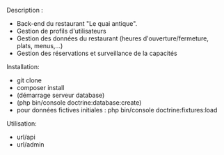 Description :
* Back-end du restaurant "Le quai antique".
* Gestion de profils d'utilisateurs
* Gestion des données du restaurant (heures d'ouverture/fermeture, plats, menus,...)
* Gestion des réservations et surveillance de la capacités

Installation:
* git clone
* composer install
* (démarrage serveur database)
* (php bin/console doctrine:database:create)
* pour données fictives initiales : php bin/console doctrine:fixtures:load

Utilisation:
* url/api
* url/admin

